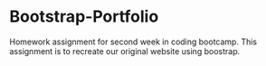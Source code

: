 # Bootstrap-Portfolio
Homework assignment for second week in coding bootcamp. This assignment is to recreate our original website using boostrap.
